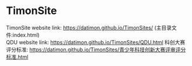 # TimonSite
TimonSite website link: https://datimon.github.io/TimonSites/ (主目录文件:index.html)  
QDU website link: https://datimon.github.io/TimonSites/QDU.html 
科创大赛评分标准: https://datimon.github.io/TimonSites/青少年科技创新大赛评审评分标准.html
